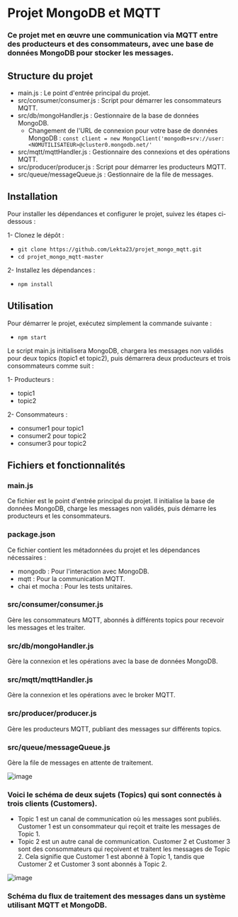 # Projet MongoDB et MQTT
### Ce projet met en œuvre une communication via MQTT entre des producteurs et des consommateurs, avec une base de données MongoDB pour stocker les messages.

## Structure du projet
- main.js : Le point d'entrée principal du projet.
- src/consumer/consumer.js : Script pour démarrer les consommateurs MQTT.
- src/db/mongoHandler.js : Gestionnaire de la base de données MongoDB.
  * Changement de l'URL de connexion pour votre base de données MongoDB :
  ```const client = new MongoClient('mongodb+srv://user:<NOMUTILISATEUR>@cluster0.mongodb.net/'```
- src/mqtt/mqttHandler.js : Gestionnaire des connexions et des opérations MQTT.
- src/producer/producer.js : Script pour démarrer les producteurs MQTT.
- src/queue/messageQueue.js : Gestionnaire de la file de messages.

## Installation
Pour installer les dépendances et configurer le projet, suivez les étapes ci-dessous :

1- Clonez le dépôt :
* ```git clone https://github.com/Lekta23/projet_mongo_mqtt.git```
* ```cd projet_mongo_mqtt-master```

2- Installez les dépendances :
* ```npm install```

## Utilisation
Pour démarrer le projet, exécutez simplement la commande suivante :
* ```npm start```

Le script main.js initialisera MongoDB, chargera les messages non validés pour deux topics (topic1 et topic2), puis démarrera deux producteurs et trois consommateurs comme suit :

1- Producteurs :
- topic1
- topic2

2- Consommateurs :
- consumer1 pour topic1
- consumer2 pour topic2
- consumer3 pour topic2

## Fichiers et fonctionnalités
### main.js
Ce fichier est le point d'entrée principal du projet. Il initialise la base de données MongoDB, charge les messages non validés, puis démarre les producteurs et les consommateurs.

### package.json
Ce fichier contient les métadonnées du projet et les dépendances nécessaires :

- mongodb : Pour l'interaction avec MongoDB.
- mqtt : Pour la communication MQTT.
- chai et mocha : Pour les tests unitaires.

### src/consumer/consumer.js
Gère les consommateurs MQTT, abonnés à différents topics pour recevoir les messages et les traiter.

### src/db/mongoHandler.js
Gère la connexion et les opérations avec la base de données MongoDB.

### src/mqtt/mqttHandler.js
Gère la connexion et les opérations avec le broker MQTT.

### src/producer/producer.js
Gère les producteurs MQTT, publiant des messages sur différents topics.

### src/queue/messageQueue.js
Gère la file de messages en attente de traitement.

![image](https://github.com/Lekta23/projet_mongo_mqtt/assets/61836866/fbef7445-c7a4-4b02-b38b-dc329ceb8011)
### Voici le schéma de deux sujets (Topics) qui sont connectés à trois clients (Customers).
- Topic 1 est un canal de communication où les messages sont publiés. Customer 1 est un consommateur qui reçoit et traite les messages de Topic 1.
- Topic 2 est un autre canal de communication. Customer 2 et Customer 3 sont des consommateurs qui reçoivent et traitent les messages de Topic 2.
Cela signifie que Customer 1 est abonné à Topic 1, tandis que Customer 2 et Customer 3 sont abonnés à Topic 2.

![image](https://github.com/Lekta23/projet_mongo_mqtt/assets/61836866/e2374190-3f69-4904-8ee5-fd0493569a59)
### Schéma du flux de traitement des messages dans un système utilisant MQTT et MongoDB.


